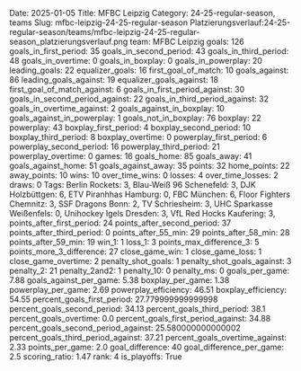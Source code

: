 Date: 2025-01-05
Title: MFBC Leipzig
Category: 24-25-regular-season, teams
Slug: mfbc-leipzig-24-25-regular-season
Platzierungsverlauf:24-25-regular-season/teams/mfbc-leipzig-24-25-regular-season_platzierungsverlauf.png
team: MFBC Leipzig
goals: 126
goals_in_first_period: 35
goals_in_second_period: 43
goals_in_third_period: 48
goals_in_overtime: 0
goals_in_boxplay: 0
goals_in_powerplay: 20
leading_goals: 22
equalizer_goals: 16
first_goal_of_match: 10
goals_against: 86
leading_goals_against: 19
equalizer_goals_against: 18
first_goal_of_match_against: 6
goals_in_first_period_against: 30
goals_in_second_period_against: 22
goals_in_third_period_against: 32
goals_in_overtime_against: 2
goals_against_in_boxplay: 10
goals_against_in_powerplay: 1
goals_not_in_boxplay: 76
boxplay: 22
powerplay: 43
boxplay_first_period: 4
boxplay_second_period: 10
boxplay_third_period: 8
boxplay_overtime: 0
powerplay_first_period: 6
powerplay_second_period: 16
powerplay_third_period: 21
powerplay_overtime: 0
games: 16
goals_home: 85
goals_away: 41
goals_against_home: 51
goals_against_away: 35
points: 32
home_points: 22
away_points: 10
wins: 10
over_time_wins: 0
losses: 4
over_time_losses: 2
draws: 0
Tags:  Berlin Rockets: 3,  Blau-Weiß 96 Schenefeld: 3,  DJK Holzbüttgen: 6,  ETV Piranhhas Hamburg: 0,  FBC München: 6,  Floor Fighters Chemnitz: 3,  SSF Dragons Bonn: 2,  TV Schriesheim: 3,  UHC Sparkasse Weißenfels: 0,  Unihockey Igels Dresden: 3,  VfL Red Hocks Kaufering: 3,
points_after_first_period: 24
points_after_second_period: 37
points_after_third_period: 0
points_after_55_min: 29
points_after_58_min: 28
points_after_59_min: 19
win_1: 1
loss_1: 3
points_max_difference_3: 5
points_more_3_difference: 27
close_game_win: 1
close_game_loss: 1
close_game_overtime: 2
penalty_shot_goals: 1
penalty_shot_goals_against: 3
penalty_2: 21
penalty_2and2: 1
penalty_10: 0
penalty_ms: 0
goals_per_game: 7.88
goals_against_per_game: 5.38
boxplay_per_game: 1.38
powerplay_per_game: 2.69
powerplay_efficiency: 46.51
boxplay_efficiency: 54.55
percent_goals_first_period: 27.779999999999998
percent_goals_second_period: 34.13
percent_goals_third_period: 38.1
percent_goals_overtime: 0.0
percent_goals_first_period_against: 34.88
percent_goals_second_period_against: 25.580000000000002
percent_goals_third_period_against: 37.21
percent_goals_overtime_against: 2.33
points_per_game: 2.0
goal_difference: 40
goal_difference_per_game: 2.5
scoring_ratio: 1.47
rank: 4
is_playoffs: True
